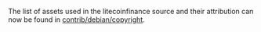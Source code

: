 The list of assets used in the litecoinfinance source and their attribution can now be found in [contrib/debian/copyright](../contrib/debian/copyright).
